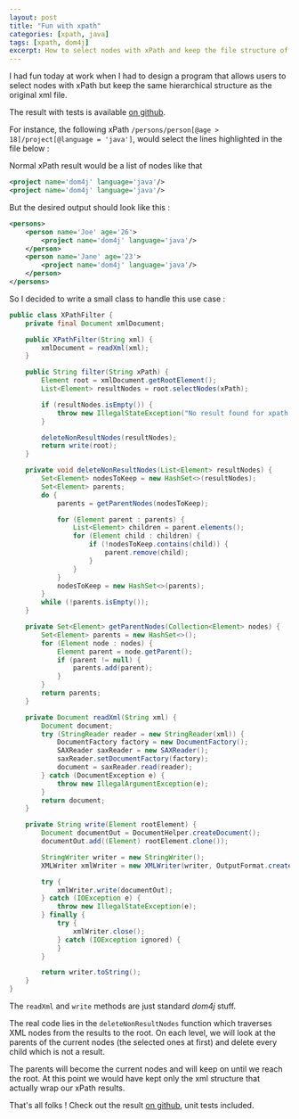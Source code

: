 ```yaml
---
layout: post
title: "Fun with xpath"
categories: [xpath, java]
tags: [xpath, dom4j]
excerpt: How to select nodes with xPath and keep the file structure of the original document in java with dom4j
---
```


I had fun today at work when I had to design a program that allows users to select nodes with xPath but keep the same hierarchical structure as the original xml file.

The result with tests is available [on github](https://github.com/geowarin/xpath-dom4j).

For instance, the following xPath `/persons/person[@age > 18]/project[@language = 'java']`, would select the lines highlighted in the file below :

<code data-gist-id="8720930" data-gist-highlight-line="3,8"></code>

Normal xPath result would be a list of nodes like that

```xml
<project name='dom4j' language='java'/>
<project name='dom4j' language='java'/>
```

But the desired output should look like this :

```xml
<persons>
	<person name='Joe' age='26'>
		<project name='dom4j' language='java'/>
	</person>
	<person name='Jane' age='23'>
		<project name='dom4j' language='java'/>
	</person>
</persons>
```

So I decided to write a small class to handle this use case :

```java
public class XPathFilter {
    private final Document xmlDocument;

    public XPathFilter(String xml) {
        xmlDocument = readXml(xml);
    }

    public String filter(String xPath) {
        Element root = xmlDocument.getRootElement();
        List<Element> resultNodes = root.selectNodes(xPath);

        if (resultNodes.isEmpty()) {
            throw new IllegalStateException("No result found for xpath " + xPath);
        }

        deleteNonResultNodes(resultNodes);
        return write(root);
    }

    private void deleteNonResultNodes(List<Element> resultNodes) {
        Set<Element> nodesToKeep = new HashSet<>(resultNodes);
        Set<Element> parents;
        do {
            parents = getParentNodes(nodesToKeep);

            for (Element parent : parents) {
                List<Element> children = parent.elements();
                for (Element child : children) {
                    if (!nodesToKeep.contains(child)) {
                        parent.remove(child);
                    }
                }
            }
            nodesToKeep = new HashSet<>(parents);
        }
        while (!parents.isEmpty());
    }

    private Set<Element> getParentNodes(Collection<Element> nodes) {
        Set<Element> parents = new HashSet<>();
        for (Element node : nodes) {
            Element parent = node.getParent();
            if (parent != null) {
                parents.add(parent);
            }
        }
        return parents;
    }

    private Document readXml(String xml) {
        Document document;
        try (StringReader reader = new StringReader(xml)) {
            DocumentFactory factory = new DocumentFactory();
            SAXReader saxReader = new SAXReader();
            saxReader.setDocumentFactory(factory);
            document = saxReader.read(reader);
        } catch (DocumentException e) {
            throw new IllegalArgumentException(e);
        }
        return document;
    }

    private String write(Element rootElement) {
        Document documentOut = DocumentHelper.createDocument();
        documentOut.add((Element) rootElement.clone());

        StringWriter writer = new StringWriter();
        XMLWriter xmlWriter = new XMLWriter(writer, OutputFormat.createPrettyPrint());

        try {
            xmlWriter.write(documentOut);
        } catch (IOException e) {
            throw new IllegalStateException(e);
        } finally {
            try {
                xmlWriter.close();
            } catch (IOException ignored) {
            }
        }

        return writer.toString();
    }
}
```

The `readXml` and `write` methods are just standard _dom4j_ stuff.

The real code lies in the `deleteNonResultNodes` function which traverses XML nodes
from the results to the root.
On each level, we will look at the parents of the current nodes (the selected ones at first) and delete every child which is not a result.

The parents will become the current nodes and will keep on until we reach the root.
At this point we would have kept only the xml structure that actually wrap our xPath results.

That's all folks ! Check out the result [on github](https://github.com/geowarin/xpath-dom4j), unit tests included.
